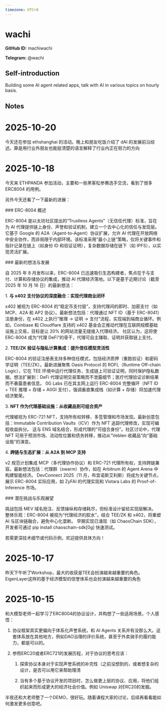 ```yaml
---
timezone: UTC+8
---
```


# wachi

**GitHub ID:** machiwachi

**Telegram:** @wachi

## Self-introduction

Building some AI agent related apps, talk with AI in various topics on hourly basis.

## Notes
<!-- Content_START -->
# 2025-10-20
<!-- DAILY_CHECKIN_2025-10-20_START -->
今天还在参加 ethshanghai 的活动。晚上和朋友吃饭介绍了 dAI 的发展前沿综述。算是用行业外朋友也能挺清楚的语言解释了行业内正在努力的方向
<!-- DAILY_CHECKIN_2025-10-20_END -->

# 2025-10-18
<!-- DAILY_CHECKIN_2025-10-18_START -->

今天来 ETHPANDA 参加活动，主要和一些黑客松参赛选手交流，看到了很多 ERC8004 的用例。

另外今天还看了一下最新的进展：

\### ERC-8004 概述

ERC-8004 是以太坊社区提出的“Trustless Agents”（无信任代理）标准，旨在为 AI 代理提供链上身份、声誉和验证机制，建立一个去中心化的信任与发现层。它基于 Google 的 A2A（Agent-to-Agent）协议扩展，允许 AI 代理在开放网络中安全协作，而非局限于内部环境。该标准采用“最小上链”策略，仅将关键事件和指针记录在链上（如身份 ID 和验证证明），复杂数据存储在链下（如 IPFS），以实现灵活扩展。

\### 最新的想法与发展

自 2025 年 8 月发布以来，ERC-8004 已迅速吸引生态构建者，焦点在于与支付、计算和存储协议的集成，推动 AI 代理经济落地。以下是基于近期讨论（截至 2025 年 10 月 16 日）的最新想法：

1\. **与 x402 支付协议的深度融合：实现代理商业闭环**

x402 被视为 ERC-8004 的“稳定币支付层”，支持代理间的即时、加密支付（如 MCP、A2A 和 AP2 协议）。最新想法包括：代理通过 NFT ID（基于 ERC-8041）注册身份，在 x402 上执行“推理 → 证明 → 支付”流程，实现端到端商业循环。例如，Coinbase 和 Cloudflare 支持的 x402 基金会正推动代理在互联网规模基础设施上交易，目标是让 20% 的网站流量无缝接入代理经济。 社区认为，这将使 ERC-8004 成为“代理 DeFi”的骨干，代理可自主赚取、证明并获取链上支付。

2\. **TEE/ZK 验证与隐私计算集成：提升信任模型灵活性**

ERC-8004 的验证注册表支持多种信任模式，包括经济质押（重跑验证）和密码学证明（TEE/ZK）。最新进展聚焦 Oasis Protocol 的 ROFL（Runtime Off-chain Logic），它在 TEE 环境中运行代理任务，生成链上可验证证明，同时保护隐私数据。想法扩展到：DeFi 代理证明交易策略而不泄露细节；医疗代理验证诊断结果而不暴露患者信息。 0G Labs 已在其主网上运行 ERC-8004 完整循环（NFT ID + TEE 推理 + 存储 + A0GI 支付），强调垂直集成栈（如计算 + 存储）将加速代理经济繁荣。

3\. **NFT 作为代理基础设施：从收藏品到可组合资产**

代理被视为 ERC-721 NFT，支持所有权转移、多签管理和市场发现。最新创意包括：Immutable Contribution Vaults（ICV）作为 NFT 追踪代理修改，实现可编程收益拆分。 这与 ENS 域名结合，形成代理的“可组合身份”。社区讨论中，代理 NFT 可用于预测市场、流动性位置和债务转移，推动从“Veblen 收藏品”向“基础设施”的演变。

4\. **跨链与生态扩展：从 A2A 到 MCP 支持**

v2 规范计划集成 MCP（多代理协作协议）和 ERC-721 代理所有权，支持跨链兼容。最新想法包括：代理群（swarm）协作，如在 Arbitrum 的 Agent Arena 中构建智能经济。 DevConnect 2025（11 月，布宜诺斯艾利斯）将成为关键节点，展示 ERC-8004 实际应用，如 ZyFAI 的代理实现和 Vistara Labs 的 Proof-of-Inference 市场。

\### 潜在挑战与乐观展望

挑战包括 MEV 域名抢注、反馈操纵和存储耗尽，但标准设计留给实现层解决。 整体乐观：ERC-8004 被视为“代理经济的胶水”，结合 TEE/ZK 和 x402，将重塑 AI 与区块链融合，避免中心化垄断。 早期实现已涌现（如 ChaosChain SDK），开发者可通过 pip install chaoschain-sdk\[0g\] 快速测试。

若需更深技术细节或代码示例，欢迎提供具体方向！
<!-- DAILY_CHECKIN_2025-10-18_END -->

# 2025-10-17
<!-- DAILY_CHECKIN_2025-10-17_START -->


昨天下午听了Workshop，最大的收获是TEE会扮演越来越重要的角色。EigenLayer这样的基于经济模型的信誉体系也会扮演越来越重要的角色
<!-- DAILY_CHECKIN_2025-10-17_END -->

# 2025-10-15
<!-- DAILY_CHECKIN_2025-10-15_START -->



和大模型老师一起学习了ERC8004的协议设计，并构想了一些适用场景。个人感悟：

1.  协议框架其实更偏向于体系化声誉系统，和 AI Agents 关系并有没那么大。这套体系放在其他地方，例如DAO治理的评价系统，甚至于外卖骑手的履约能力，都是可以的。
    
2.  参照ERC20或者ERC721的发展历程，对于协议的思考应该：
    
    1.  探索协议本身对于实现声誉系统的补完性（之前没想到的，或者想复杂的设计，是否可以用它来帮助理清
        
    2.  当有多个基于协议开发的项目时，怎么做更上层的协议、应用，将他们组织起来而形成更大的经济社会价值。例如 Uniswap 对ERC20的发掘。
        

半夜还和大老师整了一个DEMO，很好玩。随着课程大家的讨论，后续再看看能如何激发更多创意吧。
<!-- DAILY_CHECKIN_2025-10-15_END -->
<!-- Content_END -->
